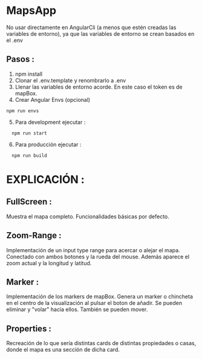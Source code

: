 # MapsApp
No usar directamente en AngularCli (a menos que estén creadas las variables de entorno), ya que las variables de entorno se crean basados en el .env

## Pasos :

1. npm install
2. Clonar el .env.template y renombrarlo a .env
3. Llenar las variables de entorno acorde. En este caso el token es de mapBox.
4. Crear Angular Envs (opcional)

```
npm run envs
```

5. Para development ejecutar :

```
  npm run start
```

6. Para producción ejecutar :

```
  npm run build
```


# EXPLICACIÓN : 

## FullScreen :

  Muestra el mapa completo. Funcionalidades básicas por defecto.

##  Zoom-Range :

  Implementación de un input type range para acercar o alejar el mapa. Conectado con ambos botones y la rueda del mouse.
  Además aparece el zoom actual y la longitud y latitud.

## Marker :

  Implementación de los markers de mapBox.
  Genera un marker o chincheta en el centro de la visualización al pulsar el boton de añadir.
  Se pueden eliminar y "volar" hacía ellos. También se pueden mover.

## Properties :

  Recreación de lo que sería distintas cards de distintas propiedades o casas, donde el mapa es una sección de dicha card.
